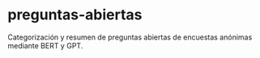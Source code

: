 # preguntas-abiertas
Categorización y resumen de preguntas abiertas de encuestas anónimas mediante BERT y GPT.
